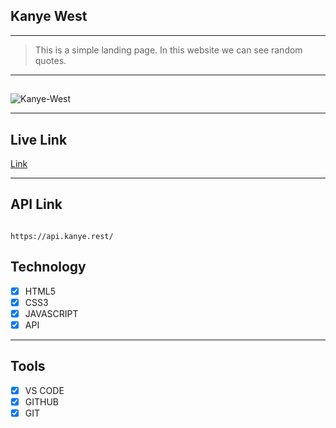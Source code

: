 ## Kanye West

---

> This is a simple landing page. In this website we can see random quotes.

---
##

<img src="https://i.ibb.co/n6GjFdY/Kanye-West.png" alt="Kanye-West" border="0">

---

## Live Link

[Link](https://kanye--west.vercel.app/)

---

## API Link

```

https://api.kanye.rest/

```

## Technology

- [x] HTML5
- [x] CSS3
- [x] JAVASCRIPT
- [x] API

---

## Tools

- [x] VS CODE
- [x] GITHUB
- [x] GIT
